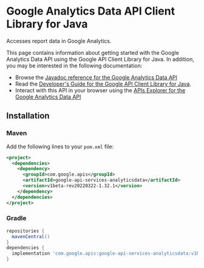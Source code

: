# Google Analytics Data API Client Library for Java

Accesses report data in Google Analytics.

This page contains information about getting started with the Google Analytics Data API
using the Google API Client Library for Java. In addition, you may be interested
in the following documentation:

* Browse the [Javadoc reference for the Google Analytics Data API][javadoc]
* Read the [Developer's Guide for the Google API Client Library for Java][google-api-client].
* Interact with this API in your browser using the [APIs Explorer for the Google Analytics Data API][api-explorer]

## Installation

### Maven

Add the following lines to your `pom.xml` file:

```xml
<project>
  <dependencies>
    <dependency>
      <groupId>com.google.apis</groupId>
      <artifactId>google-api-services-analyticsdata</artifactId>
      <version>v1beta-rev20220322-1.32.1</version>
    </dependency>
  </dependencies>
</project>
```

### Gradle

```gradle
repositories {
  mavenCentral()
}
dependencies {
  implementation 'com.google.apis:google-api-services-analyticsdata:v1beta-rev20220322-1.32.1'
}
```

[javadoc]: https://googleapis.dev/java/google-api-services-analyticsdata/latest/index.html
[google-api-client]: https://github.com/googleapis/google-api-java-client/
[api-explorer]: https://developers.google.com/apis-explorer/#p/analyticsdata/v1/
